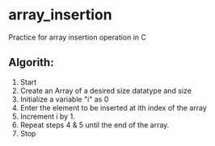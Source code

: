 # array_insertion
Practice for array insertion operation in C
## Algorith:
1. Start
2. Create an Array of a desired size datatype and size
3. Initialize a variable "i" as 0
4. Enter the element to be inserted at ith index of the array
5. Increment i by 1.
6. Repeat steps 4 & 5 until the end of the array.
7. Stop